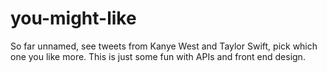# you-might-like
So far unnamed, see tweets from Kanye West and Taylor Swift, pick which one you like more. This is just some fun with APIs and front end design.
